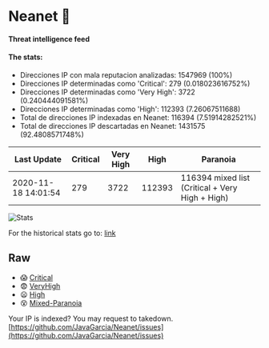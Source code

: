 # Neanet :hocho:
#### Threat intelligence feed
#### The stats:

- Direcciones IP con mala reputacion analizadas: 1547969 (100%)
- Direcciones IP determinadas como 'Critical':  279 (0.018023616752%)
- Direcciones IP determinadas como 'Very High':  3722 (0.240444091581%)
- Direcciones IP determinadas como 'High':  112393 (7.26067511688)
- Total de direcciones IP indexadas en Neanet:  116394 (7.51914282521%)
- Total de direcciones IP descartadas en Neanet:  1431575 (92.4808571748%)

| Last Update | Critical | Very High | High | Paranoia |
| --- | --- | --- | --- | --- |
| 2020-11-18 14:01:54 | 279 | 3722 | 112393 | 116394 mixed list (Critical + Very High + High)|

![Stats](https://docs.google.com/spreadsheets/d/e/2PACX-1vSnaNMIXVabIpDJjufMlzH7poXnshF3mgd8Is1g9ytUEzVsP5my4Trn8f-xkoLLQ38xpL3HtmUexLo6/pubchart?oid=501124687&format=image)

For the historical stats go to: [link](/stats.csv)
## Raw
- :scream: [Critical](https://raw.githubusercontent.com/JavaGarcia/Neanet/master/blacklists/neanet_critical.txt)
- :fearful: [VeryHigh](https://raw.githubusercontent.com/JavaGarcia/Neanet/master/blacklists/neanet_veryHigh.txtt)
- :frowning: [High](https://raw.githubusercontent.com/JavaGarcia/Neanet/master/blacklists/neanet_high.txt)
- :dizzy_face: [Mixed-Paranoia](https://raw.githubusercontent.com/JavaGarcia/Neanet/master/blacklists/neanet_all.txt)


Your IP is indexed? You may request to takedown. [https://github.com/JavaGarcia/Neanet/issues](https://github.com/JavaGarcia/Neanet/issues)

























































































































































































































































































































































































































































































































































































































































































































































































































































































































































































































































































































































































































































































































































































































































































































































































































































































































































































































































































































































































































































































































































































































































































































